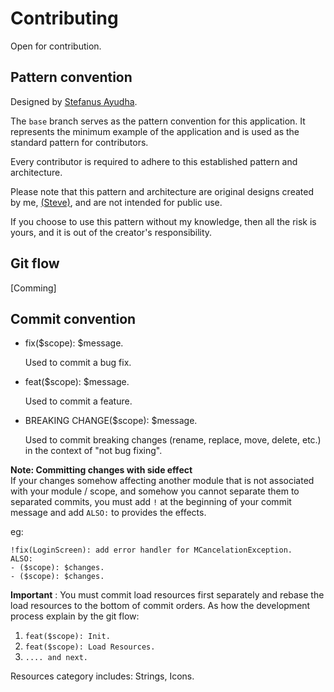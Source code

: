 # Contributing
Open for contribution.

## Pattern convention
Designed by [Stefanus Ayudha](https://github.com/stefanusayudha).

The `base` branch serves as the pattern convention for this application. It represents the minimum example of the application and is used as the standard pattern for contributors.

Every contributor is required to adhere to this established pattern and architecture.

Please note that this pattern and architecture are original designs created by me, [(Steve)](https://github.com/stefanusayudha), and are not intended for public use.

If you choose to use this pattern without my knowledge, then all the risk is yours, and it is out of the creator's responsibility.

## Git flow
[Comming]

## Commit convention
- fix($scope): $message.

  Used to commit a bug fix.
- feat($scope): $message.

  Used to commit a feature.
- BREAKING CHANGE($scope): $message.

  Used to commit breaking changes (rename, replace, move, delete, etc.) in the context of "not bug fixing".

**Note: Committing changes with side effect**<br/>
If your changes somehow affecting another module that is not associated with your module / scope, and somehow you cannot separate them to separated commits, you must add `!` at the beginning of your commit message and add `ALSO:` to provides the effects.

eg:
```
!fix(LoginScreen): add error handler for MCancelationException.
ALSO:
- ($scope): $changes.
- ($scope): $changes. 
```

**Important** : You must commit load resources first separately and rebase the load resources to the bottom of commit orders.
As how the development process explain by the git flow:
1. `feat($scope): Init.`
2. `feat($scope): Load Resources.`
3. `.... and next.`

Resources category includes: Strings, Icons.
